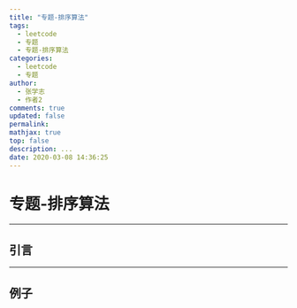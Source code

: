 ```yaml
---
title: "专题-排序算法"
tags:
  - leetcode
  - 专题
  - 专题-排序算法
categories:
  - leetcode
  - 专题
author:
  - 张学志
  - 作者2
comments: true
updated: false
permalink:
mathjax: true
top: false
description: ...
date: 2020-03-08 14:36:25
---
```


# 专题-排序算法

---


## 引言



---


## 例子

